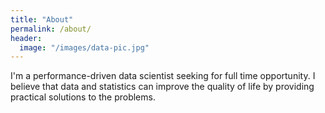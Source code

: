 ```yaml
---
title: "About"
permalink: /about/
header:
  image: "/images/data-pic.jpg"
---
```


I'm a performance-driven data scientist seeking for full time opportunity. I believe that data and statistics can improve the quality of life by providing practical solutions to the problems.
